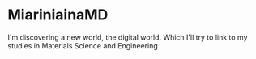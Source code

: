 # MiariniainaMD
I'm discovering a new world, the digital world. Which I'll try to link to my studies in Materials Science and Engineering
